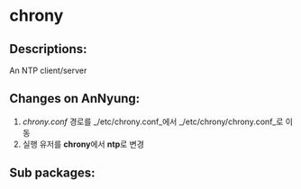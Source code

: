 # chrony

## Descriptions:

An NTP client/server

## Changes on AnNyung:

1. _chrony.conf_ 경로를 _/etc/chrony.conf_에서 _/etc/chrony/chrony.conf_로 이동
2. 실행 유저를 **chrony**에서 **ntp**로 변경

## Sub packages:

